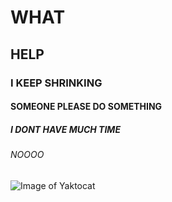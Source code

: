 # WHAT
## HELP
### I KEEP SHRINKING
#### SOMEONE PLEASE DO SOMETHING
##### I DONT HAVE MUCH TIME
###### NOOOO

![Image of Yaktocat](https://octodex.github.com/images/yaktocat.png)
